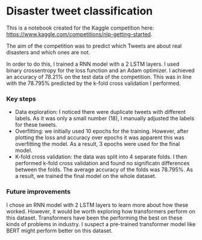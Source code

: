 # Disaster tweet classification

This is a notebook created for the Kaggle competition here: https://www.kaggle.com/competitions/nlp-getting-started.

The aim of the competition was to predict which Tweets are about real disasters and which ones are not.

In order to do this, I trained a RNN model with a 2 LSTM layers. I used binary crossentropy for the loss function and an Adam optimizer. I achieved an accuracy 
of 78.21% on the test data of the competition. This was in line with the 78.795% predicted by the k-fold cross validation I performed.

### Key steps
- Data exploration: I noticed there were duplicate tweets with different labels. As it was only a small number (18), I manually adjusted the labels for these tweets. 
- Overfitting: we initially used 10 epochs for the training. However, after plotting the loss and accuracy over epochs it was apparent this was 
overfitting the model. As a result, 3 epochs were used for the final model.
- K-fold cross validation: the data was split into 4 separate folds. I then performed k-fold cross validation and found no significatn differences between the folds. 
The average accuracy of the folds was 78.795%. As a result, we trained the final model on the whole dataset.

### Future improvements
I chose an RNN model with 2 LSTM layers to learn more about how these worked. However, it would be worth exploring how transformers perform on this dataset. Transformers 
have been the performing the best on these kinds of problems in industry. I suspect a pre-trained transformer model like BERT might perform better on this dataset.
